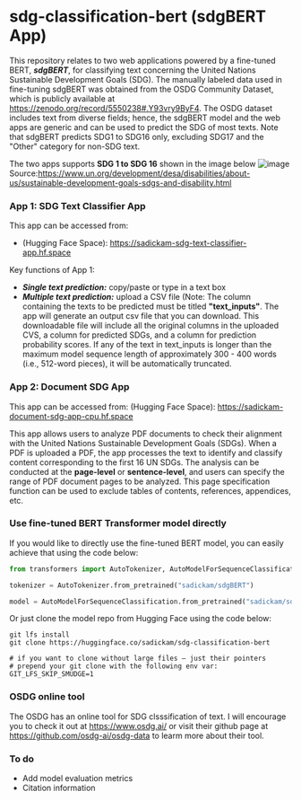 # sdg-classification-bert (sdgBERT App)
This repository relates to two web applications powered by a fine-tuned BERT, _**sdgBERT**_, for classifying text concerning the United Nations Sustainable Development Goals (SDG). The manually labeled data used in fine-tuning sdgBERT was obtained from the OSDG Community Dataset, which is publicly available at https://zenodo.org/record/5550238#.Y93vry9ByF4. The OSDG dataset includes text from diverse fields; hence, the sdgBERT model and the web apps are generic and can be used to predict the SDG of most texts. Note that sdgBERT predicts SDG1 to SDG16 only, excluding SDG17 and the "Other" category for non-SDG text.  

The two apps supports **SDG 1 to SDG 16** shown in the image below
![image](https://user-images.githubusercontent.com/73560591/216751462-ced482ba-5d8e-48aa-9a48-5557979a35f1.png)
Source:https://www.un.org/development/desa/disabilities/about-us/sustainable-development-goals-sdgs-and-disability.html

### App 1: SDG Text Classifier App
This app can be accessed from: 
- (Hugging Face Space): https://sadickam-sdg-text-classifier-app.hf.space 

Key functions of App 1:
- _**Single text prediction:**_ copy/paste or type in a text box
- _**Multiple text prediction:**_ upload a CSV file (Note: The column containing the texts to be predicted must be titled **"text_inputs"**. The app will generate an output csv file that you can download. This downloadable file will include all the original columns in the uploaded CVS, a column for predicted SDGs, and a column for prediction probability scores. If any of the text in text_inputs is longer than the maximum model sequence length of approximately 300 - 400 words (i.e., 512-word pieces), it will be automatically truncated. 

### App 2: Document SDG App
This app can be accessed from: 
(Hugging Face Space): https://sadickam-document-sdg-app-cpu.hf.space 

This app allows users to analyze PDF documents to check their alignment with the United Nations Sustainable Development Goals (SDGs). When a PDF is uploaded a PDF, the app processes the text to identify and classify content corresponding to the first 16 UN SDGs. The analysis can be conducted at the **page-level** or **sentence-level**, and users can specify the range of PDF document pages to be analyzed. This page specification function can be used to exclude tables of contents, references, appendices, etc.   


### Use fine-tuned BERT Transformer model directly
If you would like to directly use the fine-tuned BERT model, you can easily achieve that using the code below: 
```python
from transformers import AutoTokenizer, AutoModelForSequenceClassification

tokenizer = AutoTokenizer.from_pretrained("sadickam/sdgBERT")

model = AutoModelForSequenceClassification.from_pretrained("sadickam/sdgBERT")
```
Or just clone the model repo from Hugging Face using the code below:
```
git lfs install
git clone https://huggingface.co/sadickam/sdg-classification-bert

# if you want to clone without large files – just their pointers
# prepend your git clone with the following env var:
GIT_LFS_SKIP_SMUDGE=1
```

### OSDG online tool
The OSDG has an online tool for SDG clsssification of text. I will encourage you to check it out at https://www.osdg.ai/ or visit their github page at https://github.com/osdg-ai/osdg-data to learm more about their tool.

### To do
- Add model evaluation metrics
- Citation information
